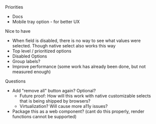Priorities
- Docs
- Mobile tray option - for better UX

Nice to have
- When field is disabled, there is no way to see what values were selected. Though native select also works this way
- Top level / prioritized options
- Disabled Options
- Group labels?
- Improve performance (some work has already been done, but not measured enough)

Questions
- Add "remove all" button again? Optional?
  - Future proof: How will this work with native customizable selects that is being shipped by browsers?
  - Virtualization? Will cause more a11y issues?
- Package this as a web component? (cant do this properly, render functions cannot be supported)